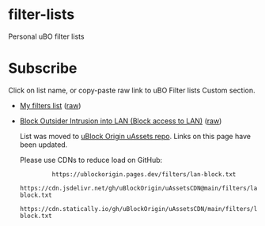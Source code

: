 # filter-lists
Personal uBO filter lists

# Subscribe

Click on list name, or copy-paste raw link to uBO Filter lists Custom section.

 - [My filters list](https://subscribe.adblockplus.org/?location=https://raw.githubusercontent.com/gwarser/filter-lists/master/my-filters.txt&title=My%20filters%20list) ([raw](https://raw.githubusercontent.com/gwarser/filter-lists/master/my-filters.txt))
 - [Block Outsider Intrusion into LAN (Block access to LAN)](https://subscribe.adblockplus.org/?location=https://ublockorigin.github.io/uAssetsCDN/filters/lan-block.txt&title=Block%20Outsider%20Intrusion%20into%20LAN) ([raw](https://raw.githubusercontent.com/uBlockOrigin/uAssets/master/filters/lan-block.txt))

   List was moved to [uBlock Origin uAssets repo](https://github.com/uBlockOrigin/uAssets). Links on this page have been updated.

   Please use CDNs to reduce load on GitHub:
   ```
			https://ublockorigin.pages.dev/filters/lan-block.txt
			https://cdn.jsdelivr.net/gh/uBlockOrigin/uAssetsCDN@main/filters/lan-block.txt
			https://cdn.statically.io/gh/uBlockOrigin/uAssetsCDN/main/filters/lan-block.txt
   ```

